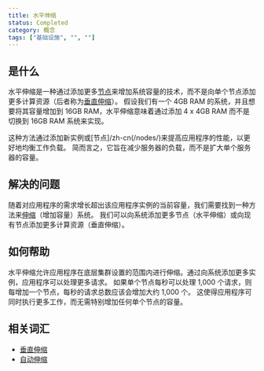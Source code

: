 ```yaml
---
title: 水平伸缩
status: Completed
category: 概念
tags: ["基础设施", "", ""]
---
```


## 是什么

水平伸缩是一种通过添加更多[节点](/zh-cn/nodes/)来增加系统容量的技术，而不是向单个节点添加更多计算资源（后者称为[垂直伸缩](/zh-cn/vertical-scaling/)）。
假设我们有一个 4GB RAM 的系统，并且想要将其容量增加到 16GB RAM，水平伸缩意味着通过添加 4 x 4GB RAM 而不是切换到 16GB RAM 系统来实现。

这种方法通过添加新实例或[节点]/zh-cn(/nodes/)来提高应用程序的性能，以更好地均衡工作负载。
简而言之，它旨在减少服务器的负载，而不是扩大单个服务器的容量。

## 解决的问题

随着对应用程序的需求增长超出该应用程序实例的当前容量，我们需要找到一种方法来[伸缩](/zh-cn/scalability/)（增加容量）系统。
我们可以向系统添加更多节点（水平伸缩）或向现有节点添加更多计算资源（垂直伸缩）。

## 如何帮助

水平伸缩允许应用程序在底层集群设置的范围内进行伸缩。通过向系统添加更多实例，应用程序可以处理更多请求。
如果单个节点每秒可以处理 1,000 个请求，则每增加一个节点，每秒的请求总数应该会增加大约 1,000 个。
这使得应用程序可同时执行更多工作，而无需特别增加任何单个节点的容量。

## 相关词汇

* [垂直伸缩](/zh-cn/vertical-scaling/)
* [自动伸缩](/zh-cn/auto-scaling/)
